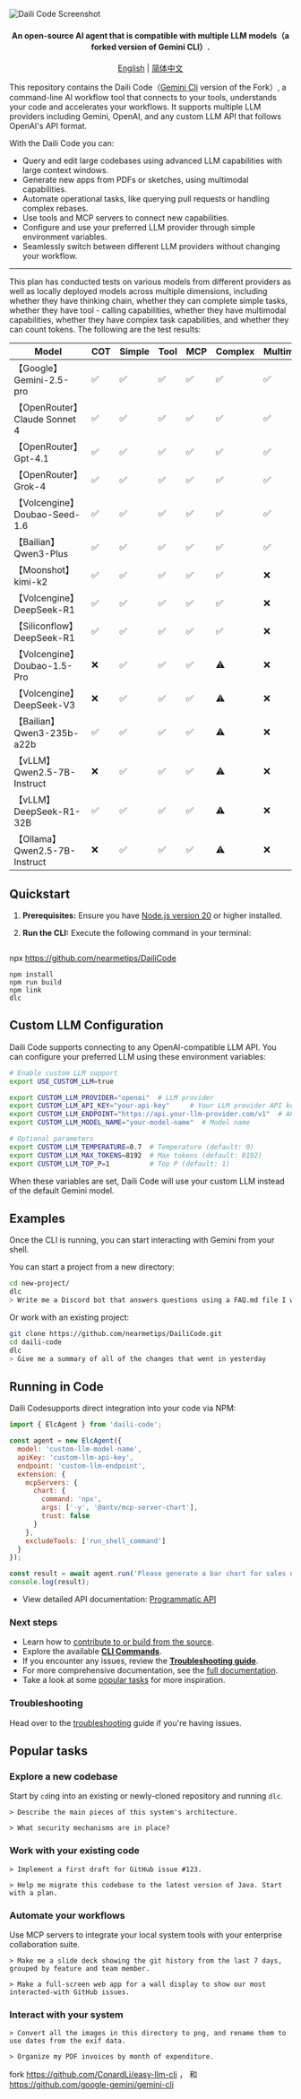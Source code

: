 ![Daili Code Screenshot](./docs/assets/openrouter.png)

<div align="center">

<h4>  An open-source AI agent that is compatible with multiple LLM models（a forked version of Gemini CLI）.  </h4>

[English](./README.md) | [简体中文](./README.zh-CN.md)

</div>

This repository contains the Daili Code（[Gemini Cli](https://github.com/google-gemini/gemini-cli) version of the Fork）, a command-line AI workflow tool that connects to your
tools, understands your code and accelerates your workflows. It supports multiple LLM providers including Gemini, OpenAI, and any custom LLM API that follows OpenAI's API format.


With the Daili Code you can:

- Query and edit large codebases using advanced LLM capabilities with large context windows.
- Generate new apps from PDFs or sketches, using multimodal capabilities.
- Automate operational tasks, like querying pull requests or handling complex rebases.
- Use tools and MCP servers to connect new capabilities.
- Configure and use your preferred LLM provider through simple environment variables.
- Seamlessly switch between different LLM providers without changing your workflow.

<hr />

This plan has conducted tests on various models from different providers as well as locally deployed models across multiple dimensions, including whether they have thinking chain, whether they can complete simple tasks, whether they have tool - calling capabilities, whether they have multimodal capabilities, whether they have complex task capabilities, and whether they can count tokens. The following are the test results:

| Model | COT | Simple | Tool | MCP | Complex | Multimodal | Token |
| --- | --- | --- | --- | --- | --- | --- | --- |
| 【Google】Gemini-2.5-pro | ✅ | ✅ | ✅ | ✅ | ✅ | ✅ | ✅ |
| 【OpenRouter】Claude Sonnet 4 | ✅ | ✅ | ✅ | ✅ | ✅ | ✅ | ✅ |
| 【OpenRouter】Gpt-4.1 | ✅ | ✅ | ✅ | ✅ | ✅ | ✅ | ✅ |
| 【OpenRouter】Grok-4 | ✅ | ✅ | ✅ | ✅ | ✅ | ✅ | ✅ |
| 【Volcengine】Doubao-Seed-1.6 | ✅ | ✅ | ✅ | ✅ | ✅ | ✅ | ✅ |
| 【Bailian】Qwen3-Plus | ✅ | ✅ | ✅ | ✅ | ✅ | ✅ | ✅ |
| 【Moonshot】kimi-k2 | ✅ | ✅ | ✅ | ✅ | ✅ | ❌ | ✅ |
| 【Volcengine】DeepSeek-R1 | ✅ | ✅ | ✅ | ✅ | ✅ | ❌ | ✅ |
| 【Siliconflow】DeepSeek-R1 | ✅ | ✅ | ✅ | ✅ | ✅ | ❌ | ✅ |
| 【Volcengine】Doubao-1.5-Pro | ❌ | ✅ | ✅ | ✅ | ⚠️ | ❌ | ✅ |
| 【Volcengine】DeepSeek-V3 | ❌ | ✅ | ✅ | ✅ | ⚠️ | ❌ | ✅ |
| 【Bailian】Qwen3-235b-a22b | ✅ | ✅ | ✅ | ✅ | ⚠️ | ❌ | ✅ |
| 【vLLM】Qwen2.5-7B-Instruct | ❌ | ✅ | ✅ | ✅ | ⚠️ | ❌ | ✅ |
| 【vLLM】DeepSeek-R1-32B | ✅ | ✅ | ✅ | ✅ | ⚠️ | ❌ | ✅ |
| 【Ollama】Qwen2.5-7B-Instruct | ❌ | ✅ | ✅ | ✅ | ⚠️ | ❌ | ✅ |

## Quickstart

1. **Prerequisites:** Ensure you have [Node.js version 20](https://nodejs.org/en/download) or higher installed.
2. **Run the CLI:** Execute the following command in your terminal:

   ```bash
  npx https://github.com/nearmetips/DailiCode
   ```
npm install
npm run build
npm link
dlc

   ```


## Custom LLM Configuration

Daili Code supports connecting to any OpenAI-compatible LLM API. You can configure your preferred LLM using these environment variables:

```bash
# Enable custom LLM support
export USE_CUSTOM_LLM=true 

export CUSTOM_LLM_PROVIDER="openai"  # LLM provider
export CUSTOM_LLM_API_KEY="your-api-key"     # Your LLM provider API key
export CUSTOM_LLM_ENDPOINT="https://api.your-llm-provider.com/v1"  # API endpoint
export CUSTOM_LLM_MODEL_NAME="your-model-name"  # Model name

# Optional parameters
export CUSTOM_LLM_TEMPERATURE=0.7  # Temperature (default: 0)
export CUSTOM_LLM_MAX_TOKENS=8192  # Max tokens (default: 8192)
export CUSTOM_LLM_TOP_P=1          # Top P (default: 1)
```

When these variables are set, Daili Code will use your custom LLM instead of the default Gemini model.


## Examples

Once the CLI is running, you can start interacting with Gemini from your shell.

You can start a project from a new directory:

```sh
cd new-project/
dlc
> Write me a Discord bot that answers questions using a FAQ.md file I will provide
```

Or work with an existing project:

```sh
git clone https://github.com/nearmetips/DailiCode.git
cd daili-code
dlc
> Give me a summary of all of the changes that went in yesterday
```

## Running in Code

Daili Codesupports direct integration into your code via NPM:

```javascript
import { ElcAgent } from 'daili-code';

const agent = new ElcAgent({
  model: 'custom-llm-model-name',
  apiKey: 'custom-llm-api-key',
  endpoint: 'custom-llm-endpoint',
  extension: {
    mcpServers: {
      chart: {
        command: 'npx',
        args: ['-y', '@antv/mcp-server-chart'],
        trust: false
      }
    },
    excludeTools: ['run_shell_command']
  }
});

const result = await agent.run('Please generate a bar chart for sales data');
console.log(result);
```

- View detailed API documentation: [Programmatic API](./docs/programmatic-api.md)


### Next steps

- Learn how to [contribute to or build from the source](./CONTRIBUTING.md).
- Explore the available **[CLI Commands](./docs/cli/commands.md)**.
- If you encounter any issues, review the **[Troubleshooting guide](./docs/troubleshooting.md)**.
- For more comprehensive documentation, see the [full documentation](./docs/index.md).
- Take a look at some [popular tasks](#popular-tasks) for more inspiration.

### Troubleshooting

Head over to the [troubleshooting](docs/troubleshooting.md) guide if you're
having issues.

## Popular tasks

### Explore a new codebase

Start by `cd`ing into an existing or newly-cloned repository and running `dlc`.

```text
> Describe the main pieces of this system's architecture.
```

```text
> What security mechanisms are in place?
```

### Work with your existing code

```text
> Implement a first draft for GitHub issue #123.
```

```text
> Help me migrate this codebase to the latest version of Java. Start with a plan.
```

### Automate your workflows

Use MCP servers to integrate your local system tools with your enterprise collaboration suite.

```text
> Make me a slide deck showing the git history from the last 7 days, grouped by feature and team member.
```

```text
> Make a full-screen web app for a wall display to show our most interacted-with GitHub issues.
```

### Interact with your system

```text
> Convert all the images in this directory to png, and rename them to use dates from the exif data.
```

```text
> Organize my PDF invoices by month of expenditure.
```
fork https://github.com/ConardLi/easy-llm-cli ， 和 https://github.com/google-gemini/gemini-cli

